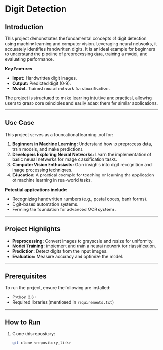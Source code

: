 
# Digit Detection

## Introduction
This project demonstrates the fundamental concepts of digit detection using machine learning and computer vision. Leveraging neural networks, it accurately identifies handwritten digits. It is an ideal example for beginners to understand the pipeline of preprocessing data, training a model, and evaluating performance.

**Key Features:**
- **Input:** Handwritten digit images.
- **Output:** Predicted digit (0-9).
- **Model:** Trained neural network for classification.

The project is structured to make learning intuitive and practical, allowing users to grasp core principles and easily adapt them for similar applications.

---

## Use Case
This project serves as a foundational learning tool for:
1. **Beginners in Machine Learning:** Understand how to preprocess data, train models, and make predictions.
2. **Developers Exploring Neural Networks:** Learn the implementation of basic neural networks for image classification tasks.
3. **Computer Vision Enthusiasts:** Gain insights into digit recognition and image processing techniques.
4. **Education:** A practical example for teaching or learning the application of machine learning in real-world tasks.

**Potential applications include:**
- Recognizing handwritten numbers (e.g., postal codes, bank forms).
- Digit-based automation systems.
- Forming the foundation for advanced OCR systems.

---

## Project Highlights
- **Preprocessing:** Convert images to grayscale and resize for uniformity.
- **Model Training:** Implement and train a neural network for classification.
- **Prediction:** Detect digits from the input images.
- **Evaluation:** Measure accuracy and optimize the model.

---

## Prerequisites
To run the project, ensure the following are installed:
- Python 3.6+
- Required libraries (mentioned in `requirements.txt`)

---

## How to Run
1. Clone this repository:
   ```bash
   git clone <repository_link>
